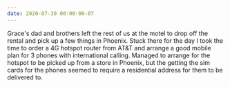 ```yaml
---
date: 2020-07-30 00:00:00-07
---
```

Grace's dad and brothers left the rest of us at the motel to drop off the rental and pick up a few things in Phoenix. Stuck there for the day I took the time to order a 4G hotspot router from AT&T and arrange a good mobile plan for 3 phones with international calling. Managed to arrange for the hotspot to be picked up from a store in Phoenix, but the getting the sim cards for the phones seemed to require a residential address for them to be delivered to.